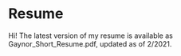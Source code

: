 # Resume
Hi! The latest version of my resume is available as Gaynor_Short_Resume.pdf, updated as of 2/2021.
